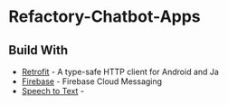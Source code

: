 # Refactory-Chatbot-Apps

## Build With

* [Retrofit](http://square.github.io/retrofit/) - A type-safe HTTP client for Android and Ja
* [Firebase](https://firebase.google.com) - Firebase Cloud Messaging
* [Speech to Text]() - 
